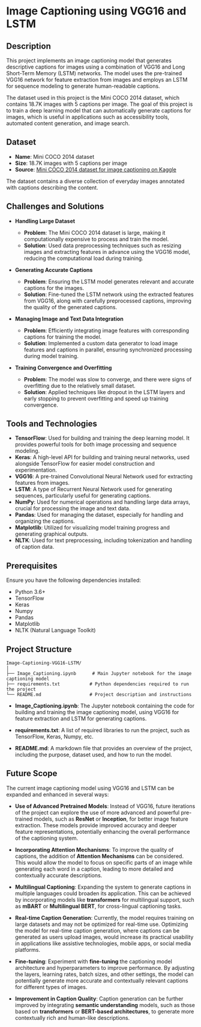 # Image Captioning using VGG16 and LSTM

## Description
This project implements an image captioning model that generates descriptive captions for images using a combination of VGG16 and Long Short-Term Memory (LSTM) networks. The model uses the pre-trained VGG16 network for feature extraction from images and employs an LSTM for sequence modeling to generate human-readable captions.

The dataset used in this project is the Mini COCO 2014 dataset, which contains 18.7K images with 5 captions per image. The goal of this project is to train a deep learning model that can automatically generate captions for images, which is useful in applications such as accessibility tools, automated content generation, and image search.

## Dataset
- **Name**: Mini COCO 2014 dataset
- **Size**: 18.7K images with 5 captions per image
- **Source**: [Mini COCO 2014 dataset for image captioning on Kaggle](https://www.kaggle.com/datasets/nagasai524/mini-coco2014-dataset-for-image-captioning)

The dataset contains a diverse collection of everyday images annotated with captions describing the content.

## Challenges and Solutions

- **Handling Large Dataset**  
  - **Problem**: The Mini COCO 2014 dataset is large, making it computationally expensive to process and train the model.  
  - **Solution**: Used data preprocessing techniques such as resizing images and extracting features in advance using the VGG16 model, reducing the computational load during training.

- **Generating Accurate Captions**  
  - **Problem**: Ensuring the LSTM model generates relevant and accurate captions for the images.  
  - **Solution**: Fine-tuned the LSTM network using the extracted features from VGG16, along with carefully preprocessed captions, improving the quality of the generated captions.

- **Managing Image and Text Data Integration**  
  - **Problem**: Efficiently integrating image features with corresponding captions for training the model.  
  - **Solution**: Implemented a custom data generator to load image features and captions in parallel, ensuring synchronized processing during model training.

- **Training Convergence and Overfitting**  
  - **Problem**: The model was slow to converge, and there were signs of overfitting due to the relatively small dataset.  
  - **Solution**: Applied techniques like dropout in the LSTM layers and early stopping to prevent overfitting and speed up training convergence.

## Tools and Technologies

- **TensorFlow**: Used for building and training the deep learning model. It provides powerful tools for both image processing and sequence modeling.
- **Keras**: A high-level API for building and training neural networks, used alongside TensorFlow for easier model construction and experimentation.
- **VGG16**: A pre-trained Convolutional Neural Network used for extracting features from images.
- **LSTM**: A type of Recurrent Neural Network used for generating sequences, particularly useful for generating captions.
- **NumPy**: Used for numerical operations and handling large data arrays, crucial for processing the image and text data.
- **Pandas**: Used for managing the dataset, especially for handling and organizing the captions.
- **Matplotlib**: Utilized for visualizing model training progress and generating graphical outputs.
- **NLTK**: Used for text preprocessing, including tokenization and handling of caption data.

## Prerequisites
Ensure you have the following dependencies installed:

- Python 3.6+
- TensorFlow
- Keras
- Numpy
- Pandas
- Matplotlib
- NLTK (Natural Language Toolkit)
  
## Project Structure
```
Image-Captioning-VGG16-LSTM/
│
├── Image_Captioning.ipynb      # Main Jupyter notebook for the image captioning model
├── requirements.txt           # Python dependencies required to run the project
└── README.md                  # Project description and instructions
```
- **Image_Captioning.ipynb**: The Jupyter notebook containing the code for building and training the image captioning model, using VGG16 for feature extraction and LSTM for generating captions.

- **requirements.txt**: A list of required libraries to run the project, such as TensorFlow, Keras, Numpy, etc.

- **README.md**: A markdown file that provides an overview of the project, including the purpose, dataset used, and how to run the model.

## Future Scope

The current image captioning model using VGG16 and LSTM can be expanded and enhanced in several ways:

- **Use of Advanced Pretrained Models**: Instead of VGG16, future iterations of the project can explore the use of more advanced and powerful pre-trained models, such as **ResNet** or **Inception**, for better image feature extraction. These models provide improved accuracy and deeper feature representations, potentially enhancing the overall performance of the captioning system.

- **Incorporating Attention Mechanisms**: To improve the quality of captions, the addition of **Attention Mechanisms** can be considered. This would allow the model to focus on specific parts of an image while generating each word in a caption, leading to more detailed and contextually accurate descriptions.

- **Multilingual Captioning**: Expanding the system to generate captions in multiple languages could broaden its application. This can be achieved by incorporating models like **transformers** for multilingual support, such as **mBART** or **Multilingual BERT**, for cross-lingual captioning tasks.

- **Real-time Caption Generation**: Currently, the model requires training on large datasets and may not be optimized for real-time use. Optimizing the model for real-time caption generation, where captions can be generated as users upload images, would increase its practical usability in applications like assistive technologies, mobile apps, or social media platforms.

- **Fine-tuning**: Experiment with **fine-tuning** the captioning model architecture and hyperparameters to improve performance. By adjusting the layers, learning rates, batch sizes, and other settings, the model can potentially generate more accurate and contextually relevant captions for different types of images.

- **Improvement in Caption Quality**: Caption generation can be further improved by integrating **semantic understanding** models, such as those based on **transformers** or **BERT-based architectures**, to generate more contextually rich and human-like descriptions.
